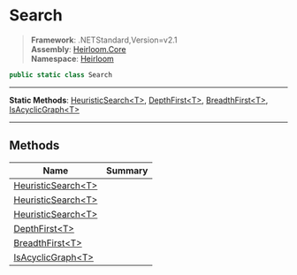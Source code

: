# Search

> **Framework**: .NETStandard,Version=v2.1  
> **Assembly**: [Heirloom.Core][0]  
> **Namespace**: [Heirloom][0]  

```cs
public static class Search
```

--------------------------------------------------------------------------------

**Static Methods**: [HeuristicSearch\<T>][1], [DepthFirst\<T>][2], [BreadthFirst\<T>][3], [IsAcyclicGraph\<T>][4]

--------------------------------------------------------------------------------

## Methods

| Name                     | Summary |
|--------------------------|---------|
| [HeuristicSearch\<T>][1] |         |
| [HeuristicSearch\<T>][1] |         |
| [HeuristicSearch\<T>][1] |         |
| [DepthFirst\<T>][2]      |         |
| [BreadthFirst\<T>][3]    |         |
| [IsAcyclicGraph\<T>][4]  |         |

[0]: ..\Heirloom.Core.md
[1]: Heirloom.Search.HeuristicSearch[T].md
[2]: Heirloom.Search.DepthFirst[T].md
[3]: Heirloom.Search.BreadthFirst[T].md
[4]: Heirloom.Search.IsAcyclicGraph[T].md
